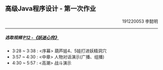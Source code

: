 ## 高级Java程序设计 - 第一次作业

<p align="right">191220053 李懿明</p>

------

##### 选取视频 [P12 -《妖迷心窍》]((https://www.bilibili.com/video/BV1zQ4y1d7dQ?p=12))

- 3:28 ~ 3:38 : <序幕> 葫芦娃4、5娃打进妖精洞穴
- 3:57 ~ 4:30 : <中章> 人物对话演示(广播、组播)
- 4:30 ~ 5:57 : <高潮> 战斗演示



